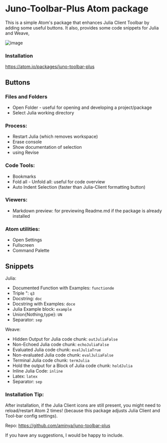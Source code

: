 # Juno-Toolbar-Plus Atom package
This is a simple Atom's package that enhances Julia Client Toolbar by adding some useful buttons. It also, provides some code snippets for Julia and Weave,

![image](https://user-images.githubusercontent.com/16418197/68539924-ece5bc00-034f-11ea-9fa4-da30d12135e3.png)

### Installation
https://atom.io/packages/juno-toolbar-plus

## Buttons

### Files and Folders
* Open Folder - useful for opening and developing a project/package
* Select Julia working directory

### Process:
* Restart Julia (which removes workspace)
* Erase console
* Show documentation of selection
* using Revise

### Code Tools:
* Bookmarks
* Fold all - Unfold all: useful for code overview
* Auto Indent Selection (faster than Julia-Client formatting button)

### Viewers:
* Markdown preview: for previewing Readme.md if the package is already installed

### Atom utilities:
* Open Settings
* Fullscreen
* Command Palette

## Snippets

Julia:

* Documented Function with Examples: `functionde`
* Triple \": `q3`
* Docstring: `doc`
* Docstring with Examples: `doce`
* Julia Example block: `example`
* Union{Nothing,type}: `UN`
* Separator: `sep`

Weave:
* Hidden Output for Julia code chunk: `outJuliaFalse`
* Non-Echoed Julia code chunk: `echoJuliaFalse`
* Evaluated Julia code chunk: `evalJuliaTrue`
* Non-evaluated Julia code chunk: `evalJuliaFalse`
* Terminal Julia code chunk: `termJulia`
* Hold the output for a Block of Julia code chunk: `holdJulia`
* Inline Julia Code: `inline`
* Latex: `latex`
* Separator: `sep`

### Installation Tip:
After installation, if the Julia Client icons are still present, you might need to reload/restart Atom 2 times! (because this package adjusts Julia Client and Tool-bar config settings).

Repo: https://github.com/aminya/juno-toolbar-plus

If you have any suggestions, I would be happy to include.
